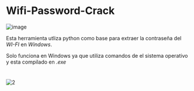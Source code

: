 # Wifi-Password-Crack
![image](https://github.com/Arturo254/Wifi-Password-Crack/assets/87346871/99b71e66-78ed-4a7e-8c68-4f10f4300a7c)


Esta herramienta utliza python como base para extraer la contraseña del *WI-FI* en _Windows_.

Solo funciona en Windows ya que utiliza comandos de el sistema operativo y esta compilado en  *.exe*

#

![2](https://github.com/Arturo254/Wifi-Password-Crack/assets/87346871/d11435e9-9bd9-41b9-9816-9824103998b8)
